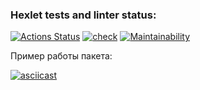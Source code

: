 ### Hexlet tests and linter status:

[![Actions Status](https://github.com/21aLeX/frontend-project-46/workflows/hexlet-check/badge.svg)](https://github.com/21aLeX/frontend-project-46/actions)
[![check](https://github.com/21aLeX/frontend-project-46/actions/workflows/main.yml/badge.svg)](https://github.com/21aLeX/frontend-project-46/actions/workflows/main.yml)
[![Maintainability](https://api.codeclimate.com/v1/badges/3d35ec5c35014b3fbaac/maintainability)](https://codeclimate.com/github/21aLeX/frontend-project-46/maintainability)

Пример работы пакета:

[![asciicast](https://asciinema.org/a/g9KawgMZSIHrfkbv1EosdRt1b.svg)](https://asciinema.org/a/g9KawgMZSIHrfkbv1EosdRt1b)
